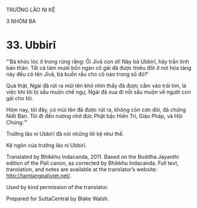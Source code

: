 TRƯỞNG LÃO NI KỆ

3 NHÓM BA

# 33\. Ubbirī

“‘Bà khóc lóc ở trong rừng rằng: Ôi Jīvā con ơi! Này bà Ubbirī, hãy trấn tĩnh bản thân. Tất cả tám mươi bốn ngàn cô gái đã được thiêu đốt ở nơi hỏa táng này đều có tên Jīvā, bà buồn rầu cho cô nào trong số đó?’

Quả thật, Ngài đã rút ra mũi tên khó nhìn thấy đã được cắm vào trái tim, là việc khi tôi bị sầu muộn chế ngự, Ngài đã xua đi nỗi sầu muộn về người con gái cho tôi.

Hôm nay, tôi đây, có mũi tên đã được rút ra, không còn cơn đói, đã chứng Niết Bàn. Tôi đi đến nương nhờ đức Phật bậc Hiền Trí, Giáo Pháp, và Hội Chúng.’”

Trưởng lão ni Ubbirī đã nói những lời kệ như thế.

Kệ ngôn của trưởng lão ni Ubbirī.

Translated by Bhikkhu Indacanda, 2011. Based on the Buddha Jayanthi edition of the Pali canon, as corrected by Bhikkhu Indacanda. Full text, translation, and notes are available at the translator’s website: http://tamtangpaliviet.net/.

Used by kind permission of the translator.

Prepared for SuttaCentral by Blake Walsh.